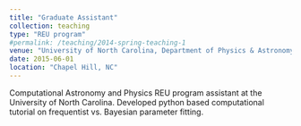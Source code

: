 ```yaml
---
title: "Graduate Assistant"
collection: teaching
type: "REU program"
#permalink: /teaching/2014-spring-teaching-1
venue: "University of North Carolina, Department of Physics & Astronomy"
date: 2015-06-01
location: "Chapel Hill, NC"
---
```


Computational Astronomy and Physics REU program assistant at the University of North Carolina. Developed python based computational tutorial on frequentist vs. Bayesian parameter fitting.

